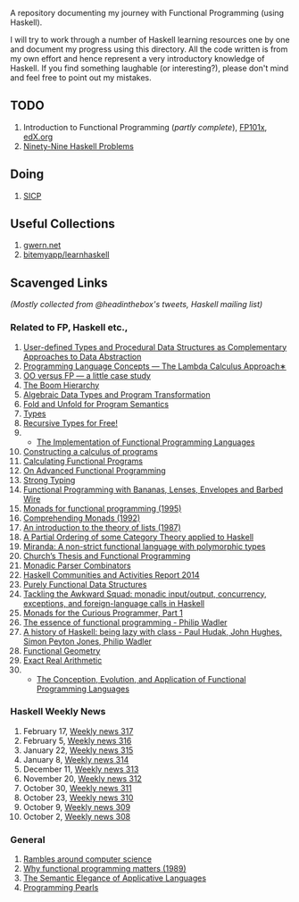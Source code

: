 A repository documenting my journey with Functional Programming (using Haskell).

I will try to work through a number of Haskell learning resources one by one and
document my progress using this directory. All the code written is from my own
effort and hence represent a very introductory knowledge of Haskell. If you find
something laughable (or interesting?), please don't mind and feel free to point
out my mistakes.

## TODO
1. Introduction to Functional Programming (*partly complete*),
   [FP101x](https://courses.edx.org/courses/DelftX/FP101x/),
   [edX.org](http://edx.org)
2. [Ninety-Nine Haskell Problems](https://www.haskell.org/haskellwiki/99_questions)

## Doing
1. [SICP](mitpress.mit.edu/sicp/)

## Useful Collections
1. [gwern.net](http://gwern.net)
2. [bitemyapp/learnhaskell](https://github.com/bitemyapp/learnhaskell)

## Scavenged Links
*(Mostly collected from @headinthebox's tweets, Haskell mailing list)*

### Related to FP, Haskell etc.,
1. [User-defined Types and Procedural Data Structures as Complementary
   Approaches to Data
   Abstraction](http://repository.cmu.edu/cgi/viewcontent.cgi?article=2278&context=compsci)
2. [Programming Language Concepts — The Lambda Calculus
   Approach∗](http://wwwhome.ewi.utwente.nl/~fokkinga/mmf87c.pdf)
3. [OO versus FP — a little case
   study](http://wwwhome.ewi.utwente.nl/~fokkinga/mmf95b.pdf)
4. [The Boom
   Hierarchy](http://citeseerx.ist.psu.edu/viewdoc/download?doi=10.1.1.49.3252&rep=rep1&type=pdf)
5. [Algebraic Data Types and Program
   Transformation](http://cgi.csc.liv.ac.uk/~grant/PS/thesis.pdf)
6. [Fold and Unfold for Program Semantics](http://www.cs.nott.ac.uk/~gmh/semantics.pdf)
7. [Types](http://web.archive.org/web/20080822101209/http://www.pphsg.org/cdsmith/types.html)
8. [Recursive Types for
   Free!](http://homepages.inf.ed.ac.uk/wadler/papers/free-rectypes/free-rectypes.txt)
9. * [The Implementation of Functional Programming
   Languages](http://research.microsoft.com/en-us/um/people/simonpj/papers/slpj-book-1987/)
10. [Constructing a calculus of
    programs](http://www.kestrel.edu/home/people/meertens/publications/papers/Constructing_a_calculus_of_programs.pdf)
11. [Calculating Functional
    Programs](http://www.cs.ox.ac.uk/jeremy.gibbons/publications/acmmpc-calcfp.pdf)
12. [On Advanced Functional
    Programming](http://www.mseri.me/on-advanced-functional-programming/)
13. [Strong Typing](http://perl.plover.com/yak/typing/notes.html)
14. [Functional Programming with Bananas, Lenses, Envelopes and Barbed
    Wire](http://citeseerx.ist.psu.edu/viewdoc/summary?doi=10.1.1.41.125)
15. [Monads for functional programming
    (1995)](http://citeseerx.ist.psu.edu/viewdoc/summary;jsessionid=E3EF5044D50D630339F9E28C64904623?doi=10.1.1.100.9674)
16. [Comprehending Monads
    (1992)](http://citeseerx.ist.psu.edu/viewdoc/summary;jsessionid=E3EF5044D50D630339F9E28C64904623?doi=10.1.1.33.5381)
17. [An introduction to the theory of lists
    (1987)](http://citeseerx.ist.psu.edu/showciting?cid=28004)
18. [A Partial Ordering of some Category Theory applied to
    Haskell](http://blog.sigfpe.com/2010_03_01_archive.html)
19. [Miranda: A non-strict functional language with polymorphic
    types](http://www.cs.kent.ac.uk/people/staff/dat/miranda/nancypaper.pdf)
20. [Church’s Thesis and Functional
    Programming](http://www.eis.mdx.ac.uk/staffpages/dat/ctfp.pdf)
21. [Monadic Parser Combinators](http://www.cs.nott.ac.uk/~gmh/monparsing.pdf)
22. [Haskell Communities and Activities Report
    2014](https://www.haskell.org/communities/11-2014/report.pdf)
23. [Purely Functional Data Structures](https://www.cs.cmu.edu/~rwh/theses/okasaki.pdf)
24. [Tackling the Awkward Squad: monadic input/output, concurrency, exceptions,
    and foreign-language calls in
    Haskell](http://research.microsoft.com/en-us/um/people/simonpj/papers/marktoberdorf/mark.pdf)
25. [Monads for the Curious Programmer, Part
    1](http://bartoszmilewski.com/2011/01/09/monads-for-the-curious-programmer-part-1/)
26. [The essence of functional programming - Philip
    Wadler](http://citeseer.ist.psu.edu/viewdoc/download?doi=10.1.1.38.9516&rep=rep1&type=pdf)
27. [A history of Haskell: being lazy with class - Paul Hudak, John Hughes,
    Simon Peyton Jones, Philip
    Wadler](http://haskell.cs.yale.edu/wp-content/uploads/2011/02/history.pdf)
28. [Functional Geometry](http://eprints.soton.ac.uk/257577/1/funcgeo2.pdf)
29. [Exact Real Arithmetic](https://www.haskell.org/haskellwiki/Exact_real_arithmetic)
30. * [The Conception, Evolution, and Application of Functional Programming
    Languages](http://haskell.cs.yale.edu/wp-content/uploads/2011/01/cs.pdf)

### Haskell Weekly News
1. February 17, [Weekly news 317](https://mail.haskell.org/pipermail/haskell-cafe/2015-February/118220.html)
2. February 5, [Weekly news 316](gmane.comp.lang.haskell.general/20511)
3. January 22, [Weekly news 315](https://mail.haskell.org/pipermail/haskell-cafe/2015-January/117829.html)
4. January 8, [Weekly news 314](https://mail.haskell.org/pipermail/haskell-cafe/2015-January/117679.html)
5. December 11, [Weekly news 313](https://mail.haskell.org/pipermail/haskell-cafe/2014-December/117261.html)
6. November 20, [Weekly news 312](https://mail.haskell.org/pipermail/haskell-cafe/2014-November/117034.html)
7. October 30, [Weekly news 311](https://mail.haskell.org/pipermail/haskell-cafe/2014-October/116668.html)
8. October 23, [Weekly news 310](https://mail.haskell.org/pipermail/haskell-cafe/2014-October/116599.html)
9. October 9, [Weekly news 309](https://mail.haskell.org/pipermail/haskell-cafe/2014-October/116371.html)
10. October 2, [Weekly news 308](https://mail.haskell.org/pipermail/haskell-cafe/2014-October/116280.html)

### General

1. [Rambles around computer science](http://www.cl.cam.ac.uk/~srk31/blog/2014/10/07/)
2. [Why functional programming matters
   (1989)](http://citeseerx.ist.psu.edu/viewdoc/summary;jsessionid=E3EF5044D50D630339F9E28C64904623?doi=10.1.1.33.5381)
3. [The Semantic Elegance of Applicative Languages](http://nsl.com/misc/sasl/paraffins-turner.pdf)
4. [Programming Pearls](http://www.cs.bell-labs.com/cm/cs/pearls/)
